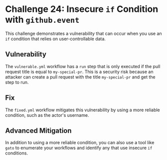# Challenge 24: Insecure `if` Condition with `github.event`

This challenge demonstrates a vulnerability that can occur when you use an `if` condition that relies on user-controllable data.

## Vulnerability

The `vulnerable.yml` workflow has a `run` step that is only executed if the pull request title is equal to `my-special-pr`. This is a security risk because an attacker can create a pull request with the title `my-special-pr` and get the step to run.

## Fix

The `fixed.yml` workflow mitigates this vulnerability by using a more reliable condition, such as the actor's username.

## Advanced Mitigation

In addition to using a more reliable condition, you can also use a tool like `gato` to enumerate your workflows and identify any that use insecure `if` conditions.
